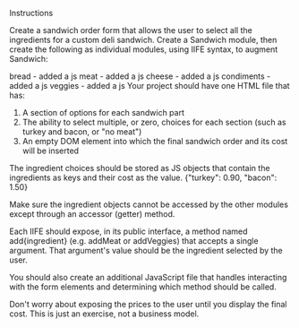 Instructions

Create a sandwich order form that allows the user to select all the ingredients for a custom deli sandwich. Create a Sandwich module, then create the following as individual modules, using IIFE syntax, to augment Sandwich:

bread - added a js
meat - added a js
cheese - added a js
condiments - added a js
veggies - added a js
Your project should have one HTML file that has:

1. A section of options for each sandwich part
2. The ability to select multiple, or zero, choices for each section (such as turkey and bacon, or "no meat")
3. An empty DOM element into which the final sandwich order and its cost will be inserted

The ingredient choices should be stored as JS objects that contain the ingredients as keys and their cost as the value. {"turkey": 0.90, "bacon": 1.50}

Make sure the ingredient objects cannot be accessed by the other modules except through an accessor (getter) method.

Each IIFE should expose, in its public interface, a method named add{ingredient} (e.g. addMeat or addVeggies) that accepts a single argument. That argument's value should be the ingredient selected by the user.

You should also create an additional JavaScript file that handles interacting with the form elements and determining which method should be called.

Don't worry about exposing the prices to the user until you display the final cost. This is just an exercise, not a business model.